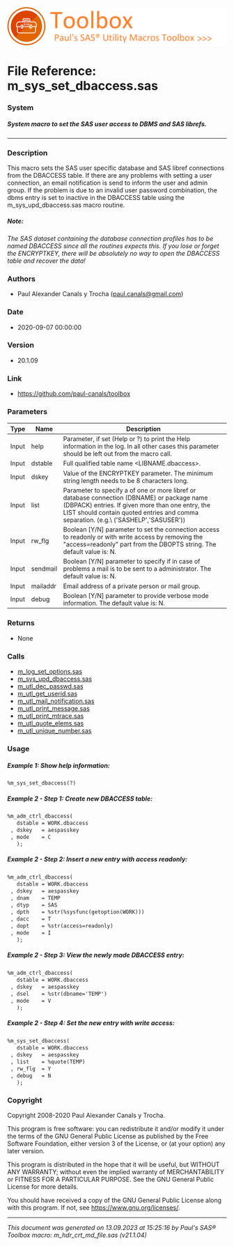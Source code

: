 ![../../misc/images/doc_banner.png](../../misc/images/doc_banner.png)
# 
# File Reference: m_sys_set_dbaccess.sas

### System

##### System macro to set the SAS user access to DBMS and SAS librefs.

***

### Description
This macro sets the SAS user specific database and SAS libref connections from the DBACCESS table. If there are any problems with setting a user connection, an email notification is send to inform the user and admin group. If the problem is due to an invalid user password combination, the dbms entry is set to inactive in the DBACCESS table using the m_sys_upd_dbaccess.sas macro routine.

##### *Note:*
*The SAS dataset containing the database connection profiles has to be named DBACCESS since all the routines expects this.*
*If you lose or forget the ENCRYPTKEY, there will be absolutely no way to open the DBACCESS table and recover the data!*

### Authors
* Paul Alexander Canals y Trocha (paul.canals@gmail.com)

### Date
* 2020-09-07 00:00:00

### Version
* 20.1.09

### Link
* https://github.com/paul-canals/toolbox

### Parameters
| Type | Name | Description |
| ---- | ---- | ----------- |
| Input | help | Parameter, if set (Help or ?) to print the Help information in the log. In all other cases this parameter should be left out from the macro call. |
| Input | dstable | Full qualified table name <LIBNAME.dbaccess>. |
| Input | dskey | Value of the ENCRYPTKEY parameter. The minimum string length needs to be 8 characters long. |
| Input | list | Parameter to specify a of one or more libref or database connection (DBNAME) or package name (DBPACK) entries. If given more than one entry, the LIST should contain quoted entries and comma separation. (e.g.\ ('SASHELP','SASUSER')) |
| Input | rw_flg | Boolean [Y/N] parameter to set the connection access to readonly or with write access by removing the "access=readonly" part from the DBOPTS string. The default value is: N. |
| Input | sendmail | Boolean [Y/N] parameter to specify if in case of problems a mail is to be sent to a administrator. The default value is: N. |
| Input | mailaddr | Email address of a private person or mail group. |
| Input | debug | Boolean [Y/N] parameter to provide verbose mode information. The default value is: N. |

### Returns
* None

### Calls
* [m_log_set_options.sas](m_log_set_options.md)
* [m_sys_upd_dbaccess.sas](m_sys_upd_dbaccess.md)
* [m_utl_dec_passwd.sas](m_utl_dec_passwd.md)
* [m_utl_get_userid.sas](m_utl_get_userid.md)
* [m_utl_mail_notification.sas](m_utl_mail_notification.md)
* [m_utl_print_message.sas](m_utl_print_message.md)
* [m_utl_print_mtrace.sas](m_utl_print_mtrace.md)
* [m_utl_quote_elems.sas](m_utl_quote_elems.md)
* [m_utl_unique_number.sas](m_utl_unique_number.md)

### Usage

##### Example 1: Show help information:
```sas
%m_sys_set_dbaccess(?)
```

##### Example 2 - Step 1: Create new DBACCESS table:
```sas
%m_adm_ctrl_dbaccess(
   dstable = WORK.dbaccess
 , dskey   = aespasskey
 , mode    = C
   );
```

##### Example 2 - Step 2: Insert a new entry with access readonly:
```sas
%m_adm_ctrl_dbaccess(
   dstable = WORK.dbaccess
 , dskey   = aespasskey
 , dnam    = TEMP
 , dtyp    = SAS
 , dpth    = %str(%sysfunc(getoption(WORK)))
 , dacc    = T
 , dopt    = %str(access=readonly)
 , mode    = I
   );
```

##### Example 2 - Step 3: View the newly made DBACCESS entry:
```sas
%m_adm_ctrl_dbaccess(
   dstable = WORK.dbaccess
 , dskey   = aespasskey
 , dsel    = %str(dbname='TEMP')
 , mode    = V
   );
```

##### Example 2 - Step 4: Set the new entry with write access:
```sas
%m_sys_set_dbaccess(
   dstable = WORK.dbaccess
 , dskey   = aespasskey
 , list    = %quote(TEMP)
 , rw_flg  = Y
 , debug   = N
   );
```

### Copyright
Copyright 2008-2020 Paul Alexander Canals y Trocha. 
 
This program is free software: you can redistribute it and/or modify 
it under the terms of the GNU General Public License as published by 
the Free Software Foundation, either version 3 of the License, or 
(at your option) any later version. 
 
This program is distributed in the hope that it will be useful, 
but WITHOUT ANY WARRANTY; without even the implied warranty of 
MERCHANTABILITY or FITNESS FOR A PARTICULAR PURPOSE. See the 
GNU General Public License for more details. 
 
You should have received a copy of the GNU General Public License 
along with this program. If not, see <https://www.gnu.org/licenses/>. 


***
*This document was generated on 13.09.2023 at 15:25:16  by Paul's SAS&reg; Toolbox macro: m_hdr_crt_md_file.sas (v21.1.04)*
